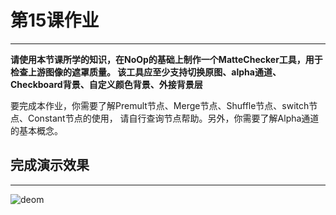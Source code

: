 # 第15课作业
---
**请使用本节课所学的知识，在NoOp的基础上制作一个MatteChecker工具，用于检查上游图像的遮罩质量。
该工具应至少支持切换原图、alpha通道、Checkboard背景、自定义颜色背景、外接背景层**

要完成本作业，你需要了解Premult节点、Merge节点、Shuffle节点、switch节点、Constant节点的使用，
请自行查询节点帮助。另外，你需要了解Alpha通道的基本概念。

## 完成演示效果
-------
![deom](https://i.loli.net/2020/05/01/AMysiZ56HmrKzoN.gif)